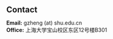 
<h1 id="contact"></h1> 

<h2 style="margin: 80px 0px 10px;">Contact</h2>

<p>
<strong>Email:</strong> <email>   gzheng (at) shu.edu.cn </email>
<br />
<strong>Office:</strong>   上海大学宝山校区东区12号楼B301

